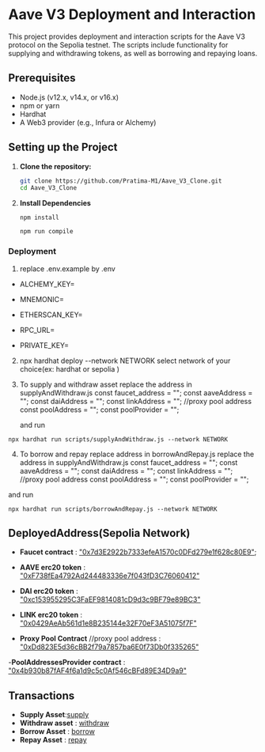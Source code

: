 # Aave V3 Deployment and Interaction

This project provides deployment and interaction scripts for the Aave V3 protocol on the Sepolia testnet. The scripts include functionality for supplying and withdrawing tokens, as well as borrowing and repaying loans.

## Prerequisites

- Node.js (v12.x, v14.x, or v16.x)
- npm or yarn
- Hardhat
- A Web3 provider (e.g., Infura or Alchemy)

## Setting up the Project

1. **Clone the repository:**

   ```bash
   git clone https://github.com/Pratima-M1/Aave_V3_Clone.git
   cd Aave_V3_Clone
   ```

2. **Install Dependencies**

   ```
   npm install
   ```

   ```
   npm run compile
   ```

### Deployment

1. replace .env.example by .env

- ALCHEMY_KEY=
- MNEMONIC=

- ETHERSCAN_KEY=

- RPC_URL=
- PRIVATE_KEY=

2. npx hardhat deploy --network NETWORK
   select network of your choice(ex: hardhat or sepolia )

3. To supply and withdraw asset
   replace the address in supplyAndWithdraw.js
   const faucet_address = "";
   const aaveAddress = "";
   const daiAddress = "";
   const linkAddress = "";
   //proxy pool address
   const poolAddress = "";
   const poolProvider = "";

   and
   run

```
npx hardhat run scripts/supplyAndWithdraw.js --network NETWORK
```

4. To borrow and repay replace address in borrowAndRepay.js
   replace the address in supplyAndWithdraw.js
   const faucet_address = "";
   const aaveAddress = "";
   const daiAddress = "";
   const linkAddress = "";
   //proxy pool address
   const poolAddress = "";
   const poolProvider = "";

and run

```
npx hardhat run scripts/borrowAndRepay.js --network NETWORK
```

## DeployedAddress(Sepolia Network)

- **Faucet contract** : ["0x7d3E2922b7333efeA1570c0DFd279e1f628c80E9"](https://sepolia.etherscan.io/address/0x7d3E2922b7333efeA1570c0DFd279e1f628c80E9);

- **AAVE erc20 token** : ["0xF738fEa4792Ad244483336e7f043fD3C76060412"](https://sepolia.etherscan.io/address/0xF738fEa4792Ad244483336e7f043fD3C76060412)

- **DAI erc20 token** : ["0xc153955295C3FaEF9814081cD9d3c9BF79e89BC3"](https://sepolia.etherscan.io/address/0xc153955295C3FaEF9814081cD9d3c9BF79e89BC3)

- **LINK erc20 token** : ["0x0429AeAb561d1e8B235144e32F70eF3A51075f7F"](https://sepolia.etherscan.io/address/0x0429AeAb561d1e8B235144e32F70eF3A51075f7F)

- **Proxy Pool Contract**
  //proxy pool address : ["0xDd823E5d36cBB2f79a7857ba6E0f73Db0f335265"](https://sepolia.etherscan.io/address/0xDd823E5d36cBB2f79a7857ba6E0f73Db0f335265)

-**PoolAddressesProvider contract** : ["0x4b930b87fAF4f6a1d9c5c0Af546cBFd89E34D9a9"](https://sepolia.etherscan.io/address/0x4b930b87fAF4f6a1d9c5c0Af546cBFd89E34D9a9)

## Transactions

- **Supply Asset**:[supply](https://sepolia.etherscan.io/tx/0xd5af6f8f721ac401376e87ab9d77414604be24dd98d5081dfb057cbd472ced4c)
- **Withdraw asset** : [withdraw](https://sepolia.etherscan.io/tx/0x9eb9f360394a94d9db985a0fd92218d2f8b0fe525d2017981161d59a09553591)
- **Borrow Asset** : [borrow](https://sepolia.etherscan.io/tx/0x3383ccf9c01c3ea53e5c7390dd711ee16b3ece651f9b08b9a8fa3de8e0d78726)
- **Repay Asset** : [repay](https://sepolia.etherscan.io/tx/0x4d5ccedc776a4a34e9a2ccf24d0c2bd70f7a351631487d21df110c014b298042)
